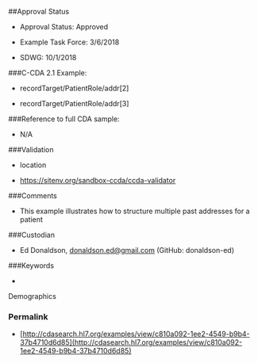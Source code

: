##Approval Status


* Approval Status: Approved
* Example Task Force: 3/6/2018

* SDWG: 10/1/2018

###C-CDA 2.1 Example:


* recordTarget/PatientRole/addr[2]

* recordTarget/PatientRole/addr[3]



###Reference to full CDA sample:


* N/A



###Validation 
* location

* https://sitenv.org/sandbox-ccda/ccda-validator



###Comments


* This example illustrates how to structure multiple past addresses for a patient



###Custodian


* Ed Donaldson, donaldson.ed@gmail.com (GitHub: donaldson-ed) 



###Keywords

* 
Demographics


### Permalink 

* [http://cdasearch.hl7.org/examples/view/c810a092-1ee2-4549-b9b4-37b4710d6d85](http://cdasearch.hl7.org/examples/view/c810a092-1ee2-4549-b9b4-37b4710d6d85)